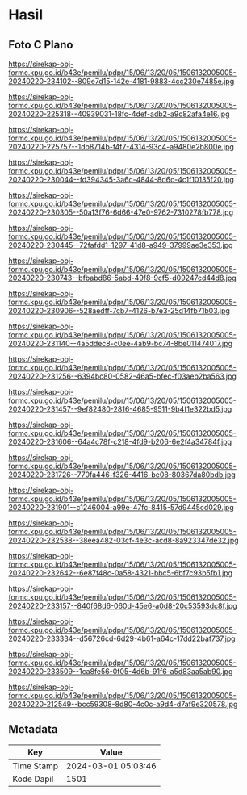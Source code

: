 # Hasil

## Foto C Plano

https://sirekap-obj-formc.kpu.go.id/b43e/pemilu/pdpr/15/06/13/20/05/1506132005005-20240220-234102--809e7d15-142e-4181-9883-4cc230e7485e.jpg

https://sirekap-obj-formc.kpu.go.id/b43e/pemilu/pdpr/15/06/13/20/05/1506132005005-20240220-225318--40939031-18fc-4def-adb2-a9c82afa4e16.jpg

https://sirekap-obj-formc.kpu.go.id/b43e/pemilu/pdpr/15/06/13/20/05/1506132005005-20240220-225757--1db8714b-f4f7-4314-93c4-a9480e2b800e.jpg

https://sirekap-obj-formc.kpu.go.id/b43e/pemilu/pdpr/15/06/13/20/05/1506132005005-20240220-230044--fd394345-3a6c-4844-8d6c-4c1f10135f20.jpg

https://sirekap-obj-formc.kpu.go.id/b43e/pemilu/pdpr/15/06/13/20/05/1506132005005-20240220-230305--50a13f76-6d66-47e0-9762-7310278fb778.jpg

https://sirekap-obj-formc.kpu.go.id/b43e/pemilu/pdpr/15/06/13/20/05/1506132005005-20240220-230445--72fafdd1-1297-41d8-a949-37999ae3e353.jpg

https://sirekap-obj-formc.kpu.go.id/b43e/pemilu/pdpr/15/06/13/20/05/1506132005005-20240220-230743--bfbabd86-5abd-49f8-9cf5-d09247cd44d8.jpg

https://sirekap-obj-formc.kpu.go.id/b43e/pemilu/pdpr/15/06/13/20/05/1506132005005-20240220-230906--528aedff-7cb7-4126-b7e3-25d14fb71b03.jpg

https://sirekap-obj-formc.kpu.go.id/b43e/pemilu/pdpr/15/06/13/20/05/1506132005005-20240220-231140--4a5ddec8-c0ee-4ab9-bc74-8be011474017.jpg

https://sirekap-obj-formc.kpu.go.id/b43e/pemilu/pdpr/15/06/13/20/05/1506132005005-20240220-231256--6394bc80-0582-46a5-bfec-f03aeb2ba563.jpg

https://sirekap-obj-formc.kpu.go.id/b43e/pemilu/pdpr/15/06/13/20/05/1506132005005-20240220-231457--9ef82480-2816-4685-9511-9b4f1e322bd5.jpg

https://sirekap-obj-formc.kpu.go.id/b43e/pemilu/pdpr/15/06/13/20/05/1506132005005-20240220-231606--64a4c78f-c218-4fd9-b206-6e2f4a34784f.jpg

https://sirekap-obj-formc.kpu.go.id/b43e/pemilu/pdpr/15/06/13/20/05/1506132005005-20240220-231726--770fa446-f326-4416-be08-80367da80bdb.jpg

https://sirekap-obj-formc.kpu.go.id/b43e/pemilu/pdpr/15/06/13/20/05/1506132005005-20240220-231901--c1246004-a99e-47fc-8415-57d9445cd029.jpg

https://sirekap-obj-formc.kpu.go.id/b43e/pemilu/pdpr/15/06/13/20/05/1506132005005-20240220-232538--38eea482-03cf-4e3c-acd8-8a923347de32.jpg

https://sirekap-obj-formc.kpu.go.id/b43e/pemilu/pdpr/15/06/13/20/05/1506132005005-20240220-232642--6e87f48c-0a58-4321-bbc5-6bf7c93b5fb1.jpg

https://sirekap-obj-formc.kpu.go.id/b43e/pemilu/pdpr/15/06/13/20/05/1506132005005-20240220-233157--840f68d6-060d-45e6-a0d8-20c53593dc8f.jpg

https://sirekap-obj-formc.kpu.go.id/b43e/pemilu/pdpr/15/06/13/20/05/1506132005005-20240220-233334--d56726cd-6d29-4b61-a64c-17dd22baf737.jpg

https://sirekap-obj-formc.kpu.go.id/b43e/pemilu/pdpr/15/06/13/20/05/1506132005005-20240220-233509--1ca8fe56-0f05-4d6b-91f6-a5d83aa5ab90.jpg

https://sirekap-obj-formc.kpu.go.id/b43e/pemilu/pdpr/15/06/13/20/05/1506132005005-20240220-212549--bcc59308-8d80-4c0c-a9d4-d7af9e320578.jpg


## Metadata

| Key        | Value               |
| ---------- | ------------------- |
| Time Stamp | 2024-03-01 05:03:46 |
| Kode Dapil | 1501                |



